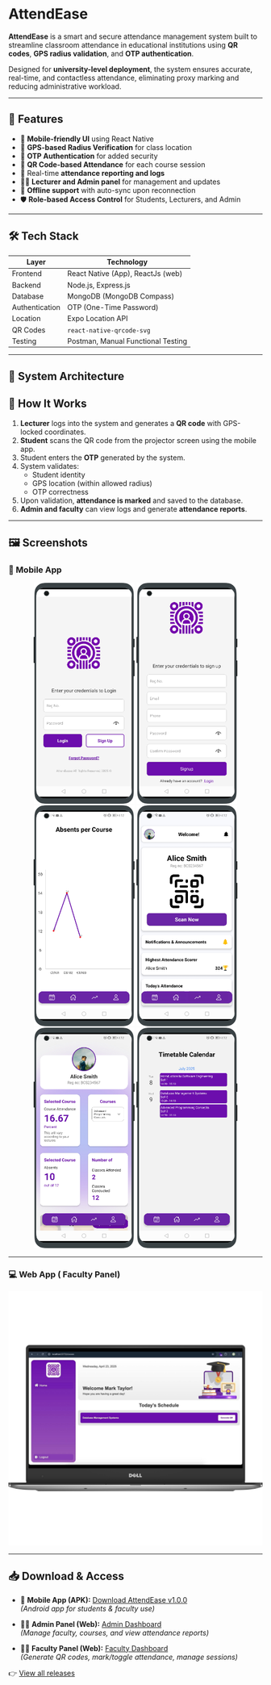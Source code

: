 # AttendEase

**AttendEase** is a smart and secure attendance management system built to streamline classroom attendance in educational institutions using **QR codes**, **GPS radius validation**, and **OTP authentication**.

Designed for **university-level deployment**, the system ensures accurate, real-time, and contactless attendance, eliminating proxy marking and reducing administrative workload.

---


## 🚀 Features

- 📱 **Mobile-friendly UI** using React Native
- 📍 **GPS-based Radius Verification** for class location
- 🔐 **OTP Authentication** for added security
- 📸 **QR Code-based Attendance** for each course session
- 🧾 Real-time **attendance reporting and logs**
- 👩‍🏫 **Lecturer and Admin panel** for management and updates
- 📶 **Offline support** with auto-sync upon reconnection
- 🛡️ **Role-based Access Control** for Students, Lecturers, and Admin

---
## 🛠️ Tech Stack

| Layer         | Technology                         |
|---------------|---------------------------------   |
| Frontend      | React Native (App), ReactJs (web)  |
| Backend       | Node.js, Express.js                |
| Database      | MongoDB (MongoDB Compass)          |  
| Authentication| OTP (One-Time Password)            |
| Location      | Expo Location API                  |
| QR Codes      | `react-native-qrcode-svg`          |
| Testing       | Postman, Manual Functional Testing |

---


## 🧠 System Architecture


## 🔄 How It Works

1. **Lecturer** logs into the system and generates a **QR code** with GPS-locked coordinates.
2. **Student** scans the QR code from the projector screen using the mobile app.
3. Student enters the **OTP** generated by the system.
4. System validates:
   - Student identity
   - GPS location (within allowed radius)
   - OTP correctness
5. Upon validation, **attendance is marked** and saved to the database.
6. **Admin and faculty** can view logs and generate **attendance reports**.

---

## 🖼️ Screenshots

### 📱 Mobile App

<div align="center">
  <img src="./Preview/Login-portrait.png" alt="Login Screen" width="200"/>
  <img src="./Preview/Sign%20in-portrait.png" alt="Sign Up Screen" width="200"/>
  <img src="./Preview/Graph%20Screen-portrait.png" alt="Graph Screen" width="200"/>
  <img src="./Preview/Main%20Screen-portrait.png" alt="Main Screen" width="200"/>
  <img src="./Preview/Profile-portrait.png" alt="Profile Screen" width="200"/>
  <img src="./Preview/Timetable-portrait.png" alt="Timetable Screen" width="200"/>
</div>

---

### 💻 Web App ( Faculty Panel)

<div align="center">
  <img src="./Preview/Web%20Preview/Picture1-front.png" alt="Web App Front" width="600"/>
</div>


---
## 📥 Download & Access

- 📱 **Mobile App (APK):** [Download AttendEase v1.0.0](https://github.com/CodingBiyu/Attendease-fyp/releases/download/v1.0.0/attendease-v1.0.0.apk)  
  _(Android app for students & faculty use)_

- 👨‍💼 **Admin Panel (Web):** [Admin Dashboard](https://admin-attendease.vercel.app/)  
  _(Manage faculty, courses, and view attendance reports)_

- 👩‍🏫 **Faculty Panel (Web):** [Faculty Dashboard](https://attendease-web.vercel.app/)  
  _(Generate QR codes, mark/toggle attendance, manage sessions)_

👉 [View all releases](https://github.com/CodingBiyu/Attendease-fyp/releases)



